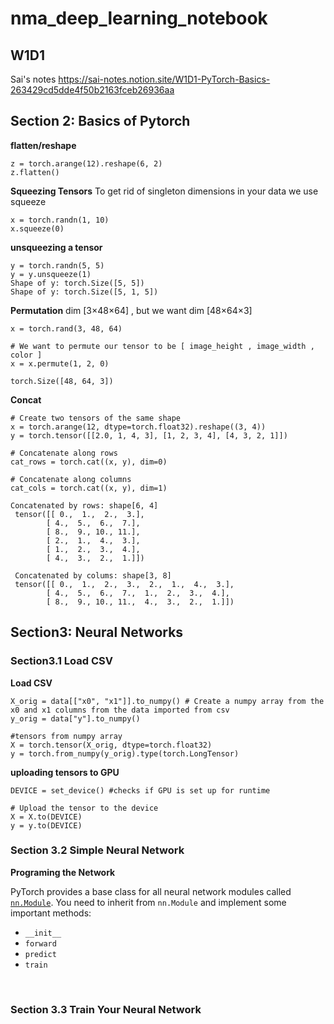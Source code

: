 # nma_deep_learning_notebook

## W1D1
Sai's notes
https://sai-notes.notion.site/W1D1-PyTorch-Basics-263429cd5dde4f50b2163fceb26936aa
## Section 2: Basics of Pytorch
**flatten/reshape**
```
z = torch.arange(12).reshape(6, 2)
z.flatten()
```

**Squeezing Tensors**
To get rid of singleton dimensions in your data we use squeeze
```
x = torch.randn(1, 10)
x.squeeze(0)
```
**unsqueezing a tensor**
```
y = torch.randn(5, 5)
y = y.unsqueeze(1)
Shape of y: torch.Size([5, 5])
Shape of y: torch.Size([5, 1, 5])
```

**Permutation**
dim  [3×48×64] , but we want dim [48×64×3]
```
x = torch.rand(3, 48, 64)

# We want to permute our tensor to be [ image_height , image_width , color ]
x = x.permute(1, 2, 0)

torch.Size([48, 64, 3])
```
**Concat**
```
# Create two tensors of the same shape
x = torch.arange(12, dtype=torch.float32).reshape((3, 4))
y = torch.tensor([[2.0, 1, 4, 3], [1, 2, 3, 4], [4, 3, 2, 1]])

# Concatenate along rows
cat_rows = torch.cat((x, y), dim=0)

# Concatenate along columns
cat_cols = torch.cat((x, y), dim=1)

Concatenated by rows: shape[6, 4] 
 tensor([[ 0.,  1.,  2.,  3.],
        [ 4.,  5.,  6.,  7.],
        [ 8.,  9., 10., 11.],
        [ 2.,  1.,  4.,  3.],
        [ 1.,  2.,  3.,  4.],
        [ 4.,  3.,  2.,  1.]])

 Concatenated by colums: shape[3, 8]  
 tensor([[ 0.,  1.,  2.,  3.,  2.,  1.,  4.,  3.],
        [ 4.,  5.,  6.,  7.,  1.,  2.,  3.,  4.],
        [ 8.,  9., 10., 11.,  4.,  3.,  2.,  1.]])
```

## Section3: Neural Networks
### Section3.1 Load CSV

**Load CSV**
```
X_orig = data[["x0", "x1"]].to_numpy() # Create a numpy array from the x0 and x1 columns from the data imported from csv
y_orig = data["y"].to_numpy()

#tensors from numpy array
X = torch.tensor(X_orig, dtype=torch.float32)
y = torch.from_numpy(y_orig).type(torch.LongTensor)
```
**uploading tensors to GPU**
```
DEVICE = set_device() #checks if GPU is set up for runtime

# Upload the tensor to the device
X = X.to(DEVICE)
y = y.to(DEVICE)
```
### Section 3.2 Simple Neural Network

**Programing the Network**

PyTorch provides a base class for all neural network modules called [`nn.Module`](https://pytorch.org/docs/stable/generated/torch.nn.Module.html). You need to inherit from `nn.Module` and implement some important methods:

* `__init__`
* `forward`
* `predict`
* `train`
<br>

### Section 3.3 Train Your Neural Network
